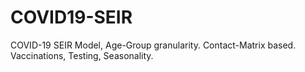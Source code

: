 # COVID19-SEIR
COVID-19 SEIR Model, Age-Group granularity. Contact-Matrix based. Vaccinations, Testing, Seasonality.
